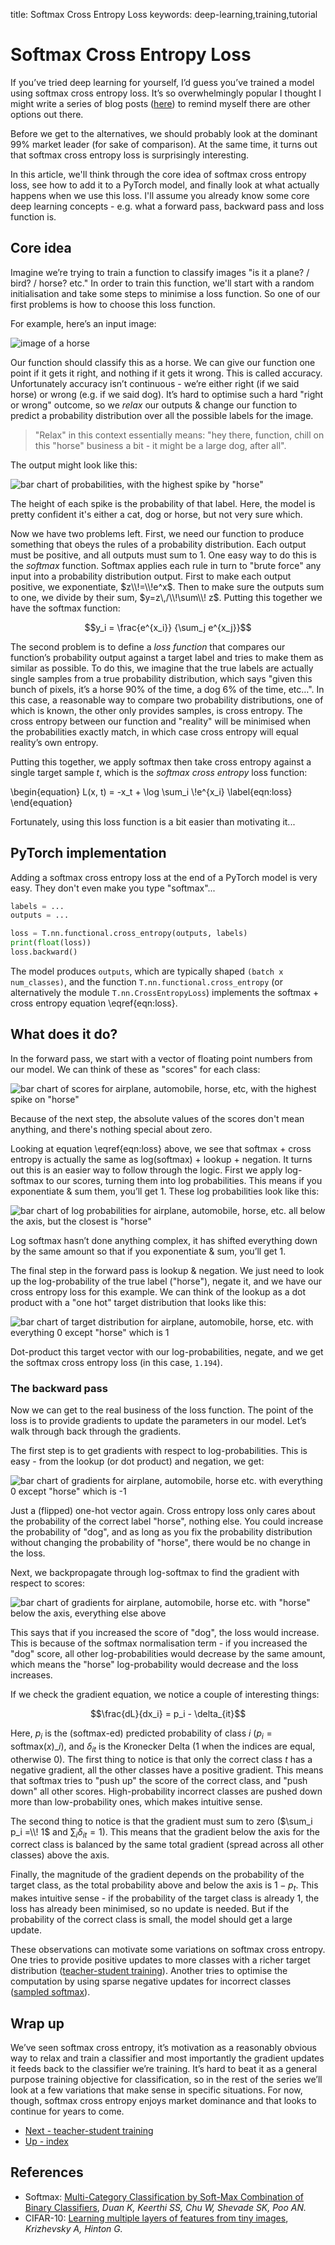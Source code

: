 title: Softmax Cross Entropy Loss
keywords: deep-learning,training,tutorial

# Softmax Cross Entropy Loss

If you’ve tried deep learning for yourself, I’d guess you’ve trained a model using softmax cross entropy loss. It’s so overwhelmingly popular I thought I might write a series of blog posts ([here](/index.html#classifier-training-objectives)) to remind myself there are other options out there.

Before we get to the alternatives, we should probably look at the dominant 99% market leader (for sake of comparison). At the same time, it turns out that softmax cross entropy loss is surprisingly interesting.

In this article, we'll think through the core idea of softmax cross entropy loss, see how to add it to a PyTorch model, and finally look at what actually happens when we use this loss. I'll assume you already know some core deep learning concepts - e.g. what a forward pass, backward pass and loss function is.


## Core idea

Imagine we’re trying to train a function to classify images "is it a plane? / bird? / horse? etc." In order to train this function, we'll start with a random initialisation and take some steps to minimise a loss function. So one of our first problems is how to choose this loss function.

For example, here’s an input image:

![image of a horse](img/example_horse.png)

Our function should classify this as a horse. We can give our function one point if it gets it right, and nothing if it gets it wrong. This is called accuracy. Unfortunately accuracy isn’t continuous - we’re either right (if we said horse) or wrong (e.g. if we said dog). It’s hard to optimise such a hard "right or wrong" outcome, so we _relax_ our outputs & change our function to predict a probability distribution over all the possible labels for the image.

> "Relax" in this context essentially means: "hey there, function, chill on this "horse" business a bit - it might be a large dog, after all".

The output might look like this:

![bar chart of probabilities, with the highest spike by "horse"](img/activations_probs.png)

The height of each spike is the probability of that label. Here, the model is pretty confident it's either a cat, dog or horse, but not very sure which.

Now we have two problems left. First, we need our function to produce something that obeys the rules of a probability distribution. Each output must be positive, and all outputs must sum to 1. One easy way to do this is the _softmax_ function. Softmax applies each rule in turn to "brute force" any input into a probability distribution output. First to make each output positive, we exponentiate, $z\\!=\\!e^x$. Then to make sure the outputs sum to one, we divide by their sum, $y=z\,/\\!\sum\\! z$. Putting this together we have the softmax function:

$$y_i = \frac{e^{x_i}} {\sum_j e^{x_j}}$$

The second problem is to define a _loss function_ that compares our function’s probability output against a target label and tries to make them as similar as possible. To do this, we imagine that the true labels are actually single samples from a true probability distribution, which says "given this bunch of pixels, it’s a horse 90% of the time, a dog 6% of the time, etc…".  In this case, a reasonable way to compare two probability distributions, one of which is known, the other only provides samples, is cross entropy. The cross entropy between our function and "reality" will be minimised when the probabilities exactly match, in which case cross entropy will equal reality’s own entropy.

Putting this together, we apply softmax then take cross entropy against a single target sample $t$, which is the _softmax cross entropy_ loss function:

\begin{equation}
L(x, t) = -x_t + \log \sum_i \\!e^{x_i}
\label{eqn:loss}
\end{equation}

Fortunately, using this loss function is a bit easier than motivating it...

## PyTorch implementation

Adding a softmax cross entropy loss at the end of a PyTorch model is very easy. They don't even make you type "softmax"...

```python
labels = ...
outputs = ...

loss = T.nn.functional.cross_entropy(outputs, labels)
print(float(loss))
loss.backward()
```

The model produces `outputs`, which are typically shaped `(batch x num_classes)`, and the function `T.nn.functional.cross_entropy` (or alternatively the module `T.nn.CrossEntropyLoss`) implements the softmax + cross entropy equation \eqref{eqn:loss}.

## What does it do?

In the forward pass, we start with a vector of floating point numbers from our model. We can think of these as "scores" for each class:

![bar chart of scores for airplane, automobile, horse, etc, with the highest spike on "horse"](img/activations_scores.png)

Because of the next step, the absolute values of the scores don't mean anything, and there's nothing special about zero.

Looking at equation \eqref{eqn:loss} above, we see that softmax + cross entropy is actually the same as log(softmax) + lookup + negation. It turns out this is an easier way to follow through the logic. First we apply log-softmax to our scores, turning them into log probabilities. This means if you exponentiate & sum them, you’ll get 1. These log probabilities look like this:

![bar chart of log probabilities for airplane, automobile, horse, etc. all below the axis, but the closest is "horse"](img/activations_logprobs.png)

Log softmax hasn’t done anything complex, it has shifted everything down by the same amount so that if you exponentiate & sum, you’ll get 1.

The final step in the forward pass is lookup & negation. We just need to look up the log-probability of the true label ("horse"), negate it, and we have our cross entropy loss for this example. We can think of the lookup as a dot product with a "one hot" target distribution that looks like this:

![bar chart of target distribution for airplane, automobile, horse, etc. with everything 0 except "horse" which is 1](img/target_horse.png)

Dot-product this target vector with our log-probabilities, negate, and we get the softmax cross entropy loss (in this case, `1.194`).

### The backward pass

Now we can get to the real business of the loss function. The point of the loss is to provide gradients to update the parameters in our model. Let’s walk through back through the gradients.

The first step is to get gradients with respect to log-probabilities. This is easy - from the lookup (or dot product) and negation, we get:

![bar chart of gradients for airplane, automobile, horse etc. with everything 0 except "horse" which is -1](img/gradients_logprobs.png)

Just a (flipped) one-hot vector again. Cross entropy loss only cares about the probability of the correct label "horse", nothing else. You could increase the probability of "dog", and as long as you fix the probability distribution without changing the probability of "horse", there would be no change in the loss.

Next, we backpropagate through log-softmax to find the gradient with respect to scores:

![bar chart of gradients for airplane, automobile, horse etc. with "horse" below the axis, everything else above](img/gradients_scores.png)

This says that if you increased the score of "dog", the loss would increase. This is because of the softmax normalisation term - if you increased the "dog" score, all other log-probabilities would decrease by the same amount, which means the "horse" log-probability would decrease and the loss increases.

If we check the gradient equation, we notice a couple of interesting things:

$$\frac{dL}{dx_i} = p_i - \delta_{it}$$

Here, $p_i$ is the (softmax-ed) predicted probability of class $i$ ($p_i = \mathrm{softmax}(x)\_i$), and $\delta_{it}$ is the Kronecker Delta (1 when the indices are equal, otherwise 0). The first thing to notice is that only the correct class $t$ has a negative gradient, all the other classes have a positive gradient. This means that softmax tries to "push up" the score of the correct class, and "push down" all other scores. High-probability incorrect classes are pushed down more than low-probability ones, which makes intuitive sense.

The second thing to notice is that the gradient must sum to zero ($\sum_i p_i =\\! 1$ and $\sum_i \delta_{it} = 1$). This means that the gradient below the axis for the correct class is balanced by the same total gradient (spread across all other classes) above the axis.

Finally, the magnitude of the gradient depends on the probability of the target class, as the total probability above and below the axis is $1-p_t$. This makes intuitive sense - if the probability of the target class is already 1, the loss has already been minimised, so no update is needed. But if the probability of the correct class is small, the model should get a large update.

These observations can motivate some variations on softmax cross entropy. One tries to provide positive updates to more classes with a richer target distribution ([teacher-student training](../2-teacher/article.html)). Another tries to optimise the computation by using sparse negative updates for incorrect classes ([sampled softmax](../3-sampled/article.html)).

## Wrap up

We’ve seen softmax cross entropy, it’s motivation as a reasonably obvious way to relax and train a classifier and most importantly the gradient updates it feeds back to the classifier we’re training. It’s hard to beat it as a general purpose training objective for classification, so in the rest of the series we’ll look at a few variations that make sense in specific situations. For now, though, softmax cross entropy enjoys market dominance and that looks to continue for years to come.

<ul class="nav nav-pills">
  <li class="nav-item">
    <a class="nav-link" href="../2-teacher/article.html">Next - teacher-student training</a>
  </li>
  <li class="nav-item">
    <a class="nav-link" href="/index.html#classifier-training-objectives">Up - index</a>
  </li>
</ul>

## References

 - Softmax: [Multi-Category Classification by Soft-Max Combination of Binary Classifiers](http://www.gatsby.ucl.ac.uk/~chuwei/paper/smc.pdf), _Duan K, Keerthi SS, Chu W, Shevade SK, Poo AN._
 - CIFAR-10: [Learning multiple layers of features from tiny images](https://www.cs.toronto.edu/~kriz/learning-features-2009-TR.pdf), _Krizhevsky A, Hinton G._
